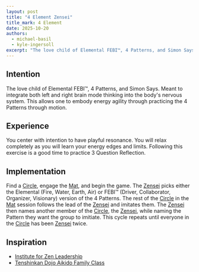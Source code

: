 ```yaml
---
layout: post
title: "4 Element Zensei"
title_mark: 4 Element
date: 2025-10-20
authors:
  - michael-basil
  - kyle-ingersoll
excerpt: "The love child of Elemental FEBI™, 4 Patterns, and Simon Says."
---
```


## Intention

The love child of Elemental FEBI™, 4 Patterns, and Simon Says. Meant to integrate both left and right brain mode thinking into the body's nervous system. This allows one to embody energy agility through practicing the 4 Patterns through motion.

## Experience

You center with intention to have playful resonance. You will relax completely as you will learn your energy edges and limits. Following this exercise is a good time to practice 3 Question Reflection.

## Implementation

Find a [Circle](../circle/), engage the [Mat](../mat/), and begin the game. The [Zensei](../zensei/) picks either the Elemental (Fire, Water, Earth, Air) or FEBI™ (Driver, Collaborator, Organizer, Visionary) version of the 4 Patterns. The rest of the [Circle](../circle/) in the [Mat](../mat/) session follows the lead of the [Zensei](../zensei/) and imitates them. The [Zensei](../zensei/) then names another member of the [Circle](../circle/), the [Zensei](../zensei/), while naming the Pattern they want the group to imitiate. This cycle repeats until everyone in the [Circle](../circle/) has been [Zensei](../zensei/) twice.

## Inspiration

- [Institute for Zen Leadership](https://zenleader.global)
- [Tenshinkan Dojo Aikido Family Class](https://japaneseculturecenter.com/classes/aikido/)
